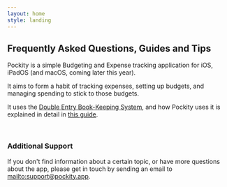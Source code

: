 ```yaml
---
layout: home
style: landing
---
```


## Frequently Asked Questions, Guides and Tips

Pockity is a simple Budgeting and Expense tracking application for iOS, iPadOS (and macOS, coming later this year). 

It aims to form a habit of tracking expenses, setting up budgets, and managing spending to stick to those budgets. 

It uses the <a href="https://en.wikipedia.org/wiki/Double-entry_bookkeeping" data-tooltip="Read more on Wikipedia">Double Entry Book-Keeping System</a>, and how Pockity uses it is explained in detail in [this guide]().

<br />

### Additional Support 

If you don't find information about a certain topic, or have more questions about the app, please get in touch by sending an email to [mailto:support@pockity.app](support@pockity.app).